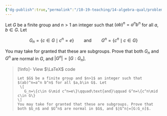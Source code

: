 ```yaml
---
{"dg-publish":true,"permalink":"/10-19-teaching/14-algebra-qual/problem-bank/group-theory/closely-related-subgroups-of-a-finite-group/","tags":["group_theory"],"updated":"2025-03-17T07:32:46-07:00"}
---
```


Let $G$ be a finite group and $n>1$ an integer such that $(ab)^n=a^n b^n$ for all $a,b\in G$. Let

$$G_n=\{c\in G\mid c^n=e\}\qquad\text{and}\qquad G^n=\{c^n\mid c\in G\}$$

You may take for granted that these are subgroups. Prove that both $G_n$ and $G^n$ are normal in $G$, and $|G^n|=[G:G_n]$.

> [!info]- View $\LaTeX$ code
> ```
> Let $G$ be a finite group and $n>1$ an integer such that $(ab)^n=a^n b^n$ for all $a,b\in G$. Let
>  \[
> 	 G_n=\{c\in G\mid c^n=e\}\qquad\text{and}\qquad G^n=\{c^n\mid c\in G\}
> \]
> You may take for granted that these are subgroups. Prove that both $G_n$ and $G^n$ are normal in $G$, and $|G^n|=[G:G_n]$.
> ```